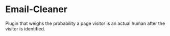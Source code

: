 # Email-Cleaner
Plugin that weighs the probability a page visitor is an actual human after the visitor is identified.
